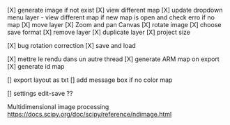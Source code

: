 [X] generate image if not exist
[X] view different map
[X] update dropdown menu layer - view different map if new map is open and check erro if no map
[X] move layer
[X] Zoom and pan Canvas
[X] rotate image
[X] choose save format
[X] remove layer
[X] duplicate layer
[X] project size

[X] bug rotation correction
[X] save and load

[X] mettre le rendu dans un autre thread
[X] generate ARM map on export
[X] generate id map

[] export layout as txt
[] add message box if no color map

[] settings edit-save ??

Multidimensional image processing 
https://docs.scipy.org/doc/scipy/reference/ndimage.html